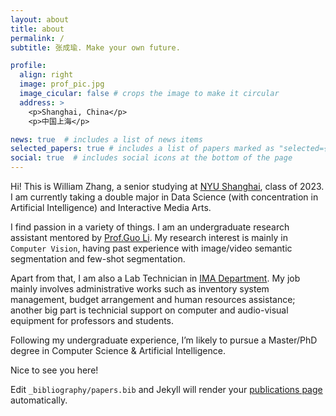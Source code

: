 ```yaml
---
layout: about
title: about
permalink: /
subtitle: 张成瑜. Make your own future.

profile:
  align: right
  image: prof_pic.jpg
  image_cicular: false # crops the image to make it circular
  address: >
    <p>Shanghai, China</p>
    <p>中国上海</p>

news: true  # includes a list of news items
selected_papers: true # includes a list of papers marked as "selected={true}"
social: true  # includes social icons at the bottom of the page
---
```


Hi! This is William Zhang, a senior studying at [NYU Shanghai](https://shanghai.nyu.edu/), class of 2023. I am currently taking a double major in Data Science (with concentration in Artificial Intelligence) and Interactive Media Arts. 

I find passion in a variety of things. I am an undergraduate research assistant mentored by [Prof.Guo Li](https://shanghai.nyu.edu/academics/faculty/directory/li-guo). My research interest is mainly in `Computer Vision`, having past experience with image/video semantic segmentation and few-shot segmentation. 

Apart from that, I am also a Lab Technician in [IMA Department](https://ima.shanghai.nyu.edu/). My job mainly involves administrative works such as inventory system management, budget arrangement and human resources assistance; another big part is technicial support on computer and audio-visual equipment for professors and students.

Following my undergraduate experience, I’m likely to pursue a Master/PhD degree in Computer Science & Artificial Intelligence.

Nice to see you here!

Edit `_bibliography/papers.bib` and Jekyll will render your [publications page](/al-folio/publications/) automatically.
